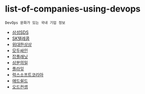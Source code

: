 # list-of-companies-using-devops
```
DevOps 문화가 있는 국내 기업 정보
```

- [삼성SDS](https://m.catch.co.kr/NCS/RecruitInfoDetails/234905)
- [SK텔레콤](https://m.incruit.com/jobdb_info/jobpost.asp?job=2201140003316)
- [위대한상상](https://www.wanted.co.kr/wd/22444?utm_campaign=google_jobs_apply&utm_source=google_jobs_apply&utm_medium=organic)
- [모두싸인](https://www.wanted.co.kr/wd/48991?utm_campaign=google_jobs_apply&utm_source=google_jobs_apply&utm_medium=organic)
- [잡플래닛](https://www.jobplanet.co.kr/companies/86783/job_postings/1231062/devops-engineer/%EC%9E%A1%ED%94%8C%EB%9E%98%EB%8B%9B)
- [삼분의일](https://www.wanted.co.kr/wd/113646)
- [플라잎](https://www.wanted.co.kr/wd/105183)
- [럭스소프트코리아](https://www.wanted.co.kr/wd/112460)
- [애드쉴드](https://www.wanted.co.kr/wd/91817)
- [오드컨셉](https://www.wanted.co.kr/wd/38061)
